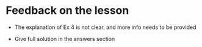 # Feedback on the lesson

- The explanation of Ex 4 is not clear, and more info needs to be provided

- Give full solution in the answers section
